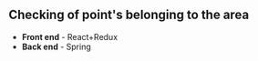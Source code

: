 ## Checking of point's belonging to the area  
  - **Front end** - React+Redux  
  - **Back end** - Spring  
